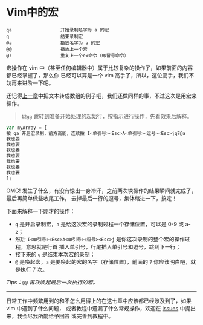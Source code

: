 # Vim中的宏

```
qa                  开始录制名字为 a 的宏
q                   结束录制宏
@a                  播放名字为 a 的宏
@@                  播放上一个宏
@:                  重复上一个ex命令（即冒号命令）
```

宏操作在 vim 中（甚至任何编辑器中）属于比较复杂的操作了，如果前面的内容都已经掌握了，那么你
已经可以算是一个 vim 高手了，所以，这位高手，我们不妨再来进阶一下吧。

还记得[上一章](file-six.md)中把文本转成数组的例子吧，我们还做同样的事，不过这次是用宏来操作。

> `12gg` 跳转到准备开始处理的起始行，按指示进行操作，先看效果后解释。

```javascript
var myArray = [
按 qa 开启宏录制，前方高能，连续按 I<单引号><Esc>A<单引号><逗号><Esc>jq7@a
我也要
我也要
我也要
我也要
我也要
我也要
我也要
];
```

OMG! 发生了什么，有没有惊出一身冷汗，之前两次块操作的结果瞬间就完成了，最后再简单做些收尾工作，
去掉最后一行的逗号，集体缩进一下，搞定！

下面来解释一下刚才的操作：

- `q` 是开启录制宏，`a` 是给这次宏的录制过程一个存储位置，可以是 0-9 或 a-z；
- 然后 `I<单引号><Esc>A<单引号><逗号><Esc>j` 是你这次录制的整个宏的操作过程，意思就是行首
插入单引号，行尾插入单引号和逗号，跳到下一行；
- 接下来的 `q` 是结束本次宏的录制；
- `@` 是唤起宏，`a` 是要唤起的宏的名字（存储位置），前面的 `7` 你应该明白吧，就是执行 7 次。

_Tips：`@@` 再次唤起最后一次执行的宏。_

---

日常工作中频繁用到的和不怎么用得上的在这七章中应该都已经涉及到了，如果 vim 中遇到了什么问题，
或者教程中遗漏了什么常规操作，欢迎在 [issues](../../issues) 中提出来，我会尽我所能给予回答
或完善到教程中。
